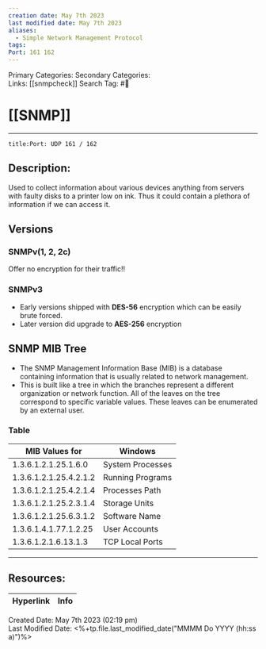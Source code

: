 ```yaml
---
creation date: May 7th 2023
last modified date: May 7th 2023
aliases:
  - Simple Network Management Protocol
tags: 
Port: 161 162
---
```


Primary Categories: 
Secondary Categories:  
Links: [[snmpcheck]]
Search Tag: #📕  

# [[SNMP]]  
___
```ad-port
title:Port: UDP 161 / 162
```
## Description:  
Used to collect information about various devices anything from servers with faulty disks to a printer low on ink. Thus it could contain a plethora of information if we can access it.



## Versions
### SNMPv(1, 2, 2c)
Offer no encryption for their traffic!!


### SNMPv3
- Early versions shipped with **DES-56** encryption which can be easily brute forced.
- Later version did upgrade to **AES-256** encryption



## SNMP MIB Tree
- The SNMP Management Information Base (MIB) is a database containing information that is usually related to network management.
- This is built like a tree in which the branches represent a different organization or network function. All of the leaves on the tree correspond to specific variable values. These leaves can be enumerated by an external user. 

### Table
| MIB Values for                       | Windows                 |
| ---------------------- | ---------------- |
| 1.3.6.1.2.1.25.1.6.0   | System Processes |
| 1.3.6.1.2.1.25.4.2.1.2 | Running Programs |
| 1.3.6.1.2.1.25.4.2.1.4 | Processes Path   |
| 1.3.6.1.2.1.25.2.3.1.4 | Storage Units    |
| 1.3.6.1.2.1.25.6.3.1.2 | Software Name    |
| 1.3.6.1.4.1.77.1.2.25  | User Accounts    |
| 1.3.6.1.2.1.6.13.1.3   | TCP Local Ports  |





___

## Resources:

| Hyperlink | Info |
| --------- | ---- |


Created Date: May 7th 2023 (02:19 pm)  
Last Modified Date: <%+tp.file.last_modified_date("MMMM Do YYYY (hh:ss a)")%>
